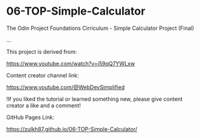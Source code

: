 # 06-TOP-Simple-Calculator
The Odin Project Foundations Cirriculum - Simple Calculator Project (Final)

...

This project is derived from:

https://www.youtube.com/watch?v=j59qQ7YWLxw

Content creator channel link:

https://www.youtube.com/@WebDevSimplified

!If you liked the tutorial or learned something new, please give content creator a like and a comment!

GitHub Pages Link:

https://zulkh87.github.io/06-TOP-Simple-Calculator/